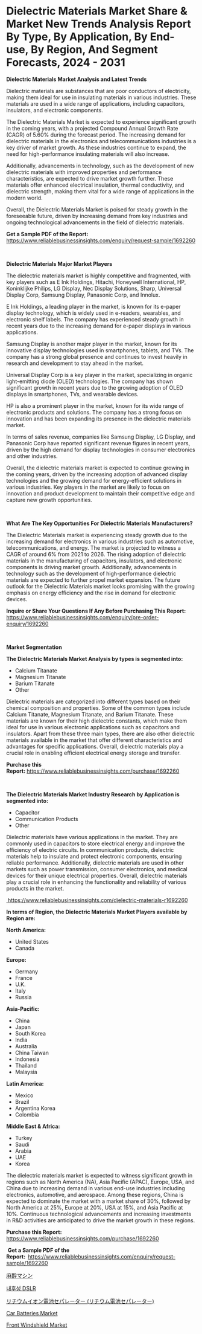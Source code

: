 <p><h1>Dielectric Materials Market Share & Market New Trends Analysis Report By Type, By Application, By End-use, By Region, And Segment Forecasts, 2024 - 2031</h1></p><p><strong>Dielectric Materials Market Analysis and Latest Trends</strong></p>
<p><p>Dielectric materials are substances that are poor conductors of electricity, making them ideal for use in insulating materials in various industries. These materials are used in a wide range of applications, including capacitors, insulators, and electronic components.</p><p>The Dielectric Materials Market is expected to experience significant growth in the coming years, with a projected Compound Annual Growth Rate (CAGR) of 5.60% during the forecast period. The increasing demand for dielectric materials in the electronics and telecommunications industries is a key driver of market growth. As these industries continue to expand, the need for high-performance insulating materials will also increase.</p><p>Additionally, advancements in technology, such as the development of new dielectric materials with improved properties and performance characteristics, are expected to drive market growth further. These materials offer enhanced electrical insulation, thermal conductivity, and dielectric strength, making them vital for a wide range of applications in the modern world.</p><p>Overall, the Dielectric Materials Market is poised for steady growth in the foreseeable future, driven by increasing demand from key industries and ongoing technological advancements in the field of dielectric materials.</p></p>
<p><strong>Get a Sample PDF of the Report:&nbsp;</strong> <a href="https://www.reliablebusinessinsights.com/enquiry/request-sample/1692260">https://www.reliablebusinessinsights.com/enquiry/request-sample/1692260</a></p>
<p>&nbsp;</p>
<p><strong>Dielectric Materials Major Market Players</strong></p>
<p><p>The dielectric materials market is highly competitive and fragmented, with key players such as E Ink Holdings, Hitachi, Honeywell International, HP, Koninklijke Philips, LG Display, Nec Display Solutions, Sharp, Universal Display Corp, Samsung Display, Panasonic Corp, and Innolux.</p><p>E Ink Holdings, a leading player in the market, is known for its e-paper display technology, which is widely used in e-readers, wearables, and electronic shelf labels. The company has experienced steady growth in recent years due to the increasing demand for e-paper displays in various applications.</p><p>Samsung Display is another major player in the market, known for its innovative display technologies used in smartphones, tablets, and TVs. The company has a strong global presence and continues to invest heavily in research and development to stay ahead in the market.</p><p>Universal Display Corp is a key player in the market, specializing in organic light-emitting diode (OLED) technologies. The company has shown significant growth in recent years due to the growing adoption of OLED displays in smartphones, TVs, and wearable devices.</p><p>HP is also a prominent player in the market, known for its wide range of electronic products and solutions. The company has a strong focus on innovation and has been expanding its presence in the dielectric materials market.</p><p>In terms of sales revenue, companies like Samsung Display, LG Display, and Panasonic Corp have reported significant revenue figures in recent years, driven by the high demand for display technologies in consumer electronics and other industries.</p><p>Overall, the dielectric materials market is expected to continue growing in the coming years, driven by the increasing adoption of advanced display technologies and the growing demand for energy-efficient solutions in various industries. Key players in the market are likely to focus on innovation and product development to maintain their competitive edge and capture new growth opportunities.</p></p>
<p>&nbsp;</p>
<p><strong>What Are The Key Opportunities For Dielectric Materials Manufacturers?</strong></p>
<p><p>The Dielectric Materials market is experiencing steady growth due to the increasing demand for electronics in various industries such as automotive, telecommunications, and energy. The market is projected to witness a CAGR of around 6% from 2021 to 2026. The rising adoption of dielectric materials in the manufacturing of capacitors, insulators, and electronic components is driving market growth. Additionally, advancements in technology such as the development of high-performance dielectric materials are expected to further propel market expansion. The future outlook for the Dielectric Materials market looks promising with the growing emphasis on energy efficiency and the rise in demand for electronic devices.</p></p>
<p><strong>Inquire or Share Your Questions If Any Before Purchasing This Report:</strong> <a href="https://www.reliablebusinessinsights.com/enquiry/pre-order-enquiry/1692260">https://www.reliablebusinessinsights.com/enquiry/pre-order-enquiry/1692260</a></p>
<p>&nbsp;</p>
<p><strong>Market Segmentation</strong></p>
<p><strong>The Dielectric Materials Market Analysis by types is segmented into:</strong></p>
<p><ul><li>Calcium Titanate</li><li>Magnesium Titanate</li><li>Barium Titanate</li><li>Other</li></ul></p>
<p><p>Dielectric materials are categorized into different types based on their chemical composition and properties. Some of the common types include Calcium Titanate, Magnesium Titanate, and Barium Titanate. These materials are known for their high dielectric constants, which make them ideal for use in various electronic applications such as capacitors and insulators. Apart from these three main types, there are also other dielectric materials available in the market that offer different characteristics and advantages for specific applications. Overall, dielectric materials play a crucial role in enabling efficient electrical energy storage and transfer.</p></p>
<p><strong>Purchase this Report:&nbsp;</strong><a href="https://www.reliablebusinessinsights.com/purchase/1692260">https://www.reliablebusinessinsights.com/purchase/1692260</a></p>
<p>&nbsp;</p>
<p><strong>The Dielectric Materials Market Industry Research by Application is segmented into:</strong></p>
<p><ul><li>Capacitor</li><li>Communication Products</li><li>Other</li></ul></p>
<p><p>Dielectric materials have various applications in the market. They are commonly used in capacitors to store electrical energy and improve the efficiency of electric circuits. In communication products, dielectric materials help to insulate and protect electronic components, ensuring reliable performance. Additionally, dielectric materials are used in other markets such as power transmission, consumer electronics, and medical devices for their unique electrical properties. Overall, dielectric materials play a crucial role in enhancing the functionality and reliability of various products in the market.</p></p>
<p><a href="https://www.reliablebusinessinsights.com/dielectric-materials-r1692260">&nbsp;https://www.reliablebusinessinsights.com/dielectric-materials-r1692260</a></p>
<p><strong>In terms of Region, the Dielectric Materials Market Players available by Region are:</strong></p>
<p>
    <p> <strong> North America: </strong>
        <ul>
            <li>United States</li>
            <li>Canada</li>
        </ul>
        </p> 
    <p> <strong> Europe: </strong>
        <ul>
            <li>Germany</li>
            <li>France</li>
            <li>U.K.</li>
            <li>Italy</li>
            <li>Russia</li>
        </ul>
        </p> 
    <p> <strong> Asia-Pacific: </strong>
        <ul>
            <li>China</li>
            <li>Japan</li>
            <li>South Korea</li>
            <li>India</li>
            <li>Australia</li>
            <li>China Taiwan</li>
            <li>Indonesia</li>
            <li>Thailand</li>
            <li>Malaysia</li>
        </ul>
        </p> 
    <p> <strong> Latin America: </strong>
        <ul>
            <li>Mexico</li>
            <li>Brazil</li>
            <li>Argentina Korea</li>
            <li>Colombia</li>
        </ul>
        </p> 
    <p> <strong> Middle East & Africa: </strong>
        <ul>
            <li>Turkey</li>
            <li>Saudi</li>
            <li>Arabia</li>
            <li>UAE</li>
            <li>Korea</li>
        </ul>
    </p>
    </p>
<p><p>The dielectric materials market is expected to witness significant growth in regions such as North America (NA), Asia Pacific (APAC), Europe, USA, and China due to increasing demand in various end-use industries including electronics, automotive, and aerospace. Among these regions, China is expected to dominate the market with a market share of 30%, followed by North America at 25%, Europe at 20%, USA at 15%, and Asia Pacific at 10%. Continuous technological advancements and increasing investments in R&D activities are anticipated to drive the market growth in these regions.</p></p>
<p><strong>Purchase this Report: </strong><a href="https://www.reliablebusinessinsights.com/purchase/1692260">https://www.reliablebusinessinsights.com/purchase/1692260</a></p>
<p>&nbsp;<strong>Get a Sample PDF of the Report:&nbsp;&nbsp;</strong><a href="https://www.reliablebusinessinsights.com/enquiry/request-sample/1692260">https://www.reliablebusinessinsights.com/enquiry/request-sample/1692260</a></p>
<p><strong></strong></p>
<p><p><a href="https://github.com/klon646/Market-Research-Report-List-1/blob/main/4414614128907.md">麻酔マシン</a></p><p><a href="https://github.com/EthaWolf/Market-Research-Report-List-1/blob/main/9212577116356.md">내후성 DSLR</a></p><p><a href="https://github.com/Alenaieme/Market-Research-Report-List-1/blob/main/1385513128908.md">リチウムイオン電池セパレーター (リチウム電池セパレーター)</a></p><p><a href="https://github.com/pennyaldbrittonh658/Market-Research-Report-List-1/blob/main/car-batteries-market.md">Car Batteries Market</a></p><p><a href="https://github.com/dmmanir420/Market-Research-Report-List-1/blob/main/front-windshield-market.md">Front Windshield Market</a></p></p>